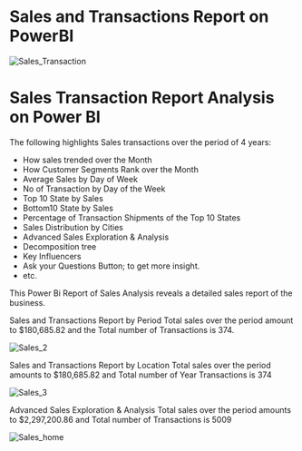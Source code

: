 # Sales and Transactions Report on PowerBI
![Sales_Transaction](https://github.com/mikeolaniyi/Sales_and_Transactions_Report_on_PowerBI/assets/120651356/492bb47f-774f-4468-959f-edfc437f0912)


# Sales Transaction Report Analysis on Power BI
The following highlights Sales transactions over the period of 4 years:

- How sales trended over the Month
- How Customer Segments Rank over the Month
- Average Sales by Day of Week
- No of Transaction by Day of the Week
- Top 10 State by Sales
- Bottom10 State by Sales
- Percentage of Transaction Shipments of the Top 10 States
- Sales Distribution by Cities
- Advanced Sales Exploration & Analysis
- Decomposition tree
- Key Influencers
- Ask your Questions Button; to get more insight.
- etc.

This Power Bi Report of Sales Analysis reveals a detailed sales report of the business.


Sales and Transactions Report by Period
Total sales over the period amount to $180,685.82 and the Total number of Transactions is 374.

![Sales_2](https://github.com/mikeolaniyi/Sales_and_Transactions_Report_on_PowerBI/assets/120651356/417ebd77-4930-465b-96dc-98387cf53f91)


Sales and Transactions Report by Location
Total sales over the period amounts to $180,685.82 and Total number of Year Transactions is 374

![Sales_3](https://github.com/mikeolaniyi/Sales_and_Transactions_Report_on_PowerBI/assets/120651356/ea7732ee-b934-4e93-b283-d05d3f3824fb)


Advanced Sales Exploration & Analysis
Total sales over the period amounts to $2,297,200.86 and Total number of Transactions is 5009

![Sales_home](https://github.com/mikeolaniyi/Sales_and_Transactions_Report_on_PowerBI/assets/120651356/34759982-3f99-4d4d-8f4f-8a6ca79412ae)
